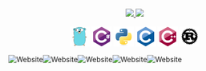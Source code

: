 <div align="center"><br>
    <a href="https://github.com/johnfercher">
        <img height="180em" src="https://github-readme-stats.vercel.app/api?username=johnfercher&show_icons=true&theme=github_dark&include_all_commits=true&count_private=true"/>
        <img height="180em" src="https://github-readme-stats.vercel.app/api/top-langs/?username=johnfercher&layout=compact&langs_count=8&theme=github_dark&include_all_commits=true&count_private=true"/>
    </a>
</div>

<div style="display: inline_block" align="center"><br>
    <img align="center" height="40" width="40" src="https://raw.githubusercontent.com/devicons/devicon/master/icons/go/go-original.svg">
    <img align="center" height="40" width="40" src="https://raw.githubusercontent.com/devicons/devicon/master/icons/csharp/csharp-original.svg">  
    <img align="center" height="40" width="40" src="https://raw.githubusercontent.com/devicons/devicon/master/icons/python/python-original.svg">
    <img align="center" height="40" width="40" src="https://raw.githubusercontent.com/devicons/devicon/master/icons/c/c-original.svg">
    <img align="center" height="40" width="40" src="https://raw.githubusercontent.com/devicons/devicon/master/icons/cplusplus/cplusplus-original.svg">
    <img align="center" height="40" width="40" src="https://raw.githubusercontent.com/devicons/devicon/master/icons/rust/rust-plain.svg">  
</div>

<div style="display: inline_block" align="center"><br>
    <a href="https://github.com/johnfercher/public"><img height="32" align="left" alt="Website" src="https://img.shields.io/badge/GitHub-100000?style=for-the-badge&logo=github&logoColor=white" /></a>
    <a href="https://www.linkedin.com/in/johnathan-fercher/"><img height="32" align="left" alt="Website" src="https://img.shields.io/badge/LinkedIn-0077B5?style=for-the-badge&logo=linkedin&logoColor=white" /></a>
    <a href="https://johnfercher.medium.com/"><img height="32" align="left" alt="Website" src="https://img.shields.io/badge/Medium-12100E?style=for-the-badge&logo=medium&logoColor=white" /></a>
    <a href="https://stackoverflow.com/users/7805948/john-fercher"><img height="32" align="left" alt="Website" src="https://img.shields.io/badge/Stack_Overflow-FE7A16?style=for-the-badge&logo=stack-overflow&logoColor=white" /></a>
    <a href="https://www.reddit.com/user/jfercher"><img height="32" align="left" alt="Website" src="https://img.shields.io/badge/Reddit-FF4500?style=for-the-badge&logo=reddit&logoColor=white" /></a>
</div>
